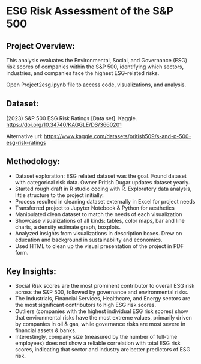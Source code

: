 # ESG Risk Assessment of the S&P 500

## Project Overview: 
This analysis evaluates the Environmental, Social, and Governance (ESG) risk scores of companies within the S&P 500, identifying which sectors, industries, and companies face the highest ESG-related risks. 

   Open Project2esg.ipynb file to access code, visualizations, and analysis.

## Dataset:  
(2023) S&P 500 ESG Risk Ratings [Data set]. Kaggle. https://doi.org/10.34740/KAGGLE/DS/3660201

Alternative url: https://www.kaggle.com/datasets/pritish509/s-and-p-500-esg-risk-ratings

## Methodology:
- Dataset exploration: ESG related dataset was the goal. Found dataset with categorical risk data. Owner Pritish Dugar updates dataset yearly. 
- Started rough draft in R studio coding with R. Exploratory data analysis, little structure to the project initially. 
- Process resulted in cleaning dataset externally in Excel for project needs
- Transferred project to Jupyter Notebook & Python for aesthetics
- Manipulated clean dataset to match the needs of each visualization
- Showcase visualizations of all kinds: tables, color maps, bar and line charts, a density estimate graph, boxplots.
- Analyzed insights from visualizations in description boxes. Drew on education and background in sustainability and economics.
- Used HTML to clean up the visual presentation of the project in PDF form.


## Key Insights:
- Social Risk scores are the most prominent contributor to overall ESG risk across the S&P 500, followed by governance and environmental risks.
- The Industrials, Financial Services, Healthcare, and Energy sectors are the most significant contributors to high ESG risk scores.
- Outliers (companies with the highest individual ESG risk scores) show that environmental risks have the most extreme values, primarily driven by companies in oil & gas, while governance risks are most severe in financial assets & banks.
- Interestingly, company size (measured by the number of full-time employees) does not show a reliable correlation with total ESG risk scores, indicating that sector and industry are better predictors of ESG risk.

